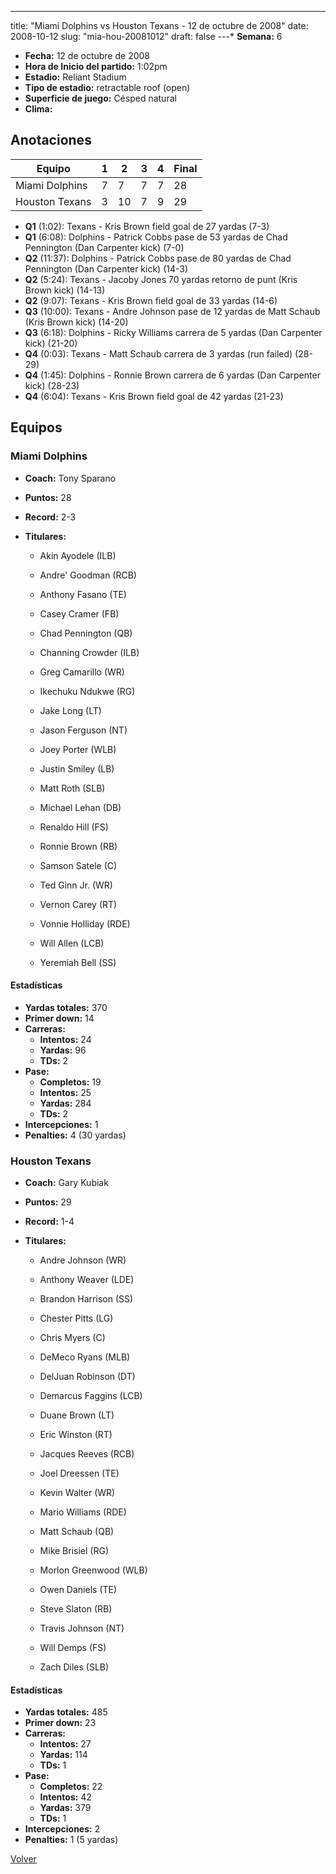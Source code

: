 ---
title: "Miami Dolphins vs Houston Texans - 12 de octubre de 2008"
date: 2008-10-12
slug: "mia-hou-20081012"
draft: false
---* **Semana:** 6
* **Fecha:** 12 de octubre de 2008
* **Hora de Inicio del partido:** 1:02pm
* **Estadio:** Reliant Stadium
* **Tipo de estadio:** retractable roof (open)
* **Superficie de juego:** Césped natural
* **Clima:** 




## Anotaciones
| Equipo | 1 | 2 | 3 | 4 | Final |
|--------|---|---|---|---|-------|
| Miami Dolphins  | 7 | 7 | 7 | 7  | 28 |
| Houston Texans  | 3 | 10 | 7 | 9  | 29 |
* **Q1** (1:02): Texans - Kris Brown field goal de 27 yardas (7-3)
* **Q1** (6:08): Dolphins - Patrick Cobbs pase de 53 yardas de Chad Pennington (Dan Carpenter kick) (7-0)
* **Q2** (11:37): Dolphins - Patrick Cobbs pase de 80 yardas de Chad Pennington (Dan Carpenter kick) (14-3)
* **Q2** (5:24): Texans - Jacoby Jones 70 yardas retorno de punt (Kris Brown kick) (14-13)
* **Q2** (9:07): Texans - Kris Brown field goal de 33 yardas (14-6)
* **Q3** (10:00): Texans - Andre Johnson pase de 12 yardas de Matt Schaub (Kris Brown kick) (14-20)
* **Q3** (6:18): Dolphins - Ricky Williams carrera de 5 yardas (Dan Carpenter kick) (21-20)
* **Q4** (0:03): Texans - Matt Schaub carrera de 3 yardas (run failed) (28-29)
* **Q4** (1:45): Dolphins - Ronnie Brown carrera de 6 yardas (Dan Carpenter kick) (28-23)
* **Q4** (6:04): Texans - Kris Brown field goal de 42 yardas (21-23)


## Equipos


### Miami Dolphins
* **Coach:** Tony Sparano
* **Puntos:** 28
* **Record:** 2-3
* **Titulares:** 

  * Akin Ayodele (ILB) 

  * Andre' Goodman (RCB) 

  * Anthony Fasano (TE) 

  * Casey Cramer (FB) 

  * Chad Pennington (QB) 

  * Channing Crowder (ILB) 

  * Greg Camarillo (WR) 

  * Ikechuku Ndukwe (RG) 

  * Jake Long (LT) 

  * Jason Ferguson (NT) 

  * Joey Porter (WLB) 

  * Justin Smiley (LB) 

  * Matt Roth (SLB) 

  * Michael Lehan (DB) 

  * Renaldo Hill (FS) 

  * Ronnie Brown (RB) 

  * Samson Satele (C) 

  * Ted Ginn Jr. (WR) 

  * Vernon Carey (RT) 

  * Vonnie Holliday (RDE) 

  * Will Allen (LCB) 

  * Yeremiah Bell (SS) 

#### Estadísticas
* **Yardas totales:** 370
* **Primer down:** 14
* **Carreras:**
  * **Intentos:** 24
  * **Yardas:** 96
  * **TDs:** 2
* **Pase:**
  * **Completos:** 19
  * **Intentos:** 25
  * **Yardas:** 284
  * **TDs:** 2
* **Intercepciones:** 1
* **Penalties:** 4 (30 yardas)

### Houston Texans
* **Coach:** Gary Kubiak
* **Puntos:** 29
* **Record:** 1-4
* **Titulares:** 

  * Andre Johnson (WR) 

  * Anthony Weaver (LDE) 

  * Brandon Harrison (SS) 

  * Chester Pitts (LG) 

  * Chris Myers (C) 

  * DeMeco Ryans (MLB) 

  * DelJuan Robinson (DT) 

  * Demarcus Faggins (LCB) 

  * Duane Brown (LT) 

  * Eric Winston (RT) 

  * Jacques Reeves (RCB) 

  * Joel Dreessen (TE) 

  * Kevin Walter (WR) 

  * Mario Williams (RDE) 

  * Matt Schaub (QB) 

  * Mike Brisiel (RG) 

  * Morlon Greenwood (WLB) 

  * Owen Daniels (TE) 

  * Steve Slaton (RB) 

  * Travis Johnson (NT) 

  * Will Demps (FS) 

  * Zach Diles (SLB) 

#### Estadísticas
* **Yardas totales:** 485
* **Primer down:** 23
* **Carreras:**
  * **Intentos:** 27
  * **Yardas:** 114
  * **TDs:** 1
* **Pase:**
  * **Completos:** 22
  * **Intentos:** 42
  * **Yardas:** 379
  * **TDs:** 1
* **Intercepciones:** 2
* **Penalties:** 1 (5 yardas)


[Volver](/historia/2008)
